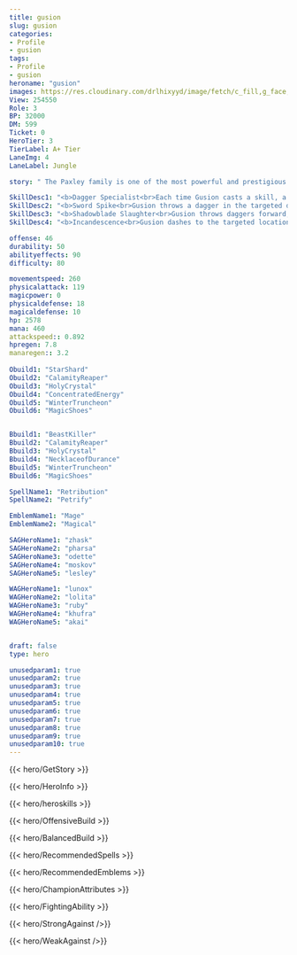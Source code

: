 ```yaml
---
title: gusion
slug: gusion
categories: 
- Profile 
- gusion
tags: 
- Profile
- gusion
heroname: "gusion"
images: https://res.cloudinary.com/drlhixyyd/image/fetch/c_fill,g_face,f_auto/https://cdn2-build.mobagenie.my.id/p/images/banner/full/gusion.jpg
View: 254550 
Role: 3 
BP: 32000
DM: 599 
Ticket: 0 
HeroTier: 3 
TierLabel: A+ Tier 
LaneImg: 4
LaneLabel: Jungle 

story: " The Paxley family is one of the most powerful and prestigious magic families in the Land of Dawn, and each member is raised to become a mage of the finest order. In their eyes, the path of the magician is the most sacred and noble vocation there is, and all those who brandish a sword in battle are merely weak, dim-witted fools. Gusion, however, is determined to break the mold. The patriarch's fourth son, Gusion, exhibited a high affinity towards light elements at a very early age, but rather than spend his days with his nose buried in a book, Gusion would use his control over light to imbue himself with the speed to run laps of the family estate in mere minutes, and to enchant old ceremonial swords with powerful light energy. He always believed that the family elders were incurably stubborn and rebelled against their wishes at every opportunity .Finally, Gusion was given the chance to prove himself, when the time came for him to take the Paxley family's most important test -- a rite of passage into adulthood. With Gusion's blistering speed in battle, his opponent was unable to lock onto his position, and with his light-charged blade, he claimed victory before his opponent even had a chance to launch a single spell. The elders were in awe of his incredible form and fighting technique, but with their deep-rooted prejudice against physical combat and their strict adherence to tradition, they gave Gusion two choices: to either abandon his fighting style or be banished from the family. Facing such adversity and unable to control his rebelliously independent nature, Gusion chose to leave the family, convinced that soon the entire Land of Dawn would know his name and understand the true extent of his power. "

SkillDesc1: "<b>Dagger Specialist<br>Each time Gusion casts a skill, a rune will be added to Gusion's dagger. After stacking 3 runes, the next Basic Attack will deal extra damage equal to 15% of the target's lost HP, and restore HP equal to 80% of the damage dealt."   
SkillDesc2: "<b>Sword Spike<br>Gusion throws a dagger in the targeted direction, dealing 200<font color='#27C0C7'>( +50% Total Magic Power)</font> <font color='#3B69FF'>(Magic Damage)</font> to the first target hit. <font color='#404495'>(Use again)</font>: Gusion moves behind the target and deals 200<font color='#27C0C7'>( +100% Total Magic Power)</font> <font color='#3B69FF'>(Magic Damage)</font> to it."   
SkillDesc3: "<b>Shadowblade Slaughter<br>Gusion throws daggers forward, each dealing 110<font color='#27C0C7'>( +50% Total Magic Power)</font> <font color='#3B69FF'>(Magic Damage)</font> to targets hit and slowing them for 2s. <font color='#404495'>(Use again)</font>: Use again to recall daggers, each dealing 65<font color='#27C0C7'>( +40% Total Magic Power)</font> <font color='#3B69FF'>(Magic Damage)</font> to enemies along the way."   
SkillDesc4: "<b>Incandescence<br>Gusion dashes to the targeted location, immediately reset the CD of <font color='#404495'>(Sword Spike)</font> and <font color='#404495'>(Shadowblade Slaughter)</font>. <font color='#404495'>(Use again)</font>: Use again to dash a short distance in the targeted direction. After <font color='#404495'>(Shadowblade Slaughter)</font> being reset, Gusion will be able to immediately throw five daggers, and recall ten dagger if the skill is used again."  

offense: 46 
durability: 50 
abilityeffects: 90 
difficulty: 80 

movementspeed: 260
physicalattack: 119
magicpower: 0
physicaldefense: 18
magicaldefense: 10
hp: 2578
mana: 460
attackspeed:: 0.892
hpregen: 7.8
manaregen:: 3.2
 
Obuild1: "StarShard"  
Obuild2: "CalamityReaper" 
Obuild3: "HolyCrystal" 
Obuild4: "ConcentratedEnergy" 
Obuild5: "WinterTruncheon" 
Obuild6: "MagicShoes" 


Bbuild1: "BeastKiller"  
Bbuild2: "CalamityReaper" 
Bbuild3: "HolyCrystal" 
Bbuild4: "NecklaceofDurance" 
Bbuild5: "WinterTruncheon" 
Bbuild6: "MagicShoes" 

SpellName1: "Retribution" 
SpellName2: "Petrify"   

EmblemName1: "Mage" 
EmblemName2: "Magical"    

SAGHeroName1: "zhask"
SAGHeroName2: "pharsa"
SAGHeroName3: "odette"
SAGHeroName4: "moskov"
SAGHeroName5: "lesley"

WAGHeroName1: "lunox"
WAGHeroName2: "lolita"
WAGHeroName3: "ruby"
WAGHeroName4: "khufra"
WAGHeroName5: "akai"


draft: false
type: hero

unusedparam1: true
unusedparam2: true
unusedparam3: true
unusedparam4: true
unusedparam5: true
unusedparam6: true
unusedparam7: true
unusedparam8: true
unusedparam9: true
unusedparam10: true
---
```



{{< hero/GetStory >}}

{{< hero/HeroInfo >}}
 
{{< hero/heroskills >}}

{{< hero/OffensiveBuild >}} 

{{< hero/BalancedBuild >}}


{{< hero/RecommendedSpells >}}  

{{< hero/RecommendedEmblems >}}   


{{< hero/ChampionAttributes >}}


{{< hero/FightingAbility >}}

{{< hero/StrongAgainst />}}

{{< hero/WeakAgainst />}}
